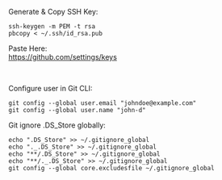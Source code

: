 
Generate & Copy SSH Key:
```
ssh-keygen -m PEM -t rsa
pbcopy < ~/.ssh/id_rsa.pub
```
Paste Here:  
https://github.com/settings/keys

<br/>

Configure user in Git CLI:
```
git config --global user.email "johndoe@example.com"
git config --global user.name "john-d"
```


Git ignore .DS_Store globally:
```
echo ".DS_Store" >> ~/.gitignore_global
echo "._.DS_Store" >> ~/.gitignore_global
echo "**/.DS_Store" >> ~/.gitignore_global
echo "**/._.DS_Store" >> ~/.gitignore_global
git config --global core.excludesfile ~/.gitignore_global
```
